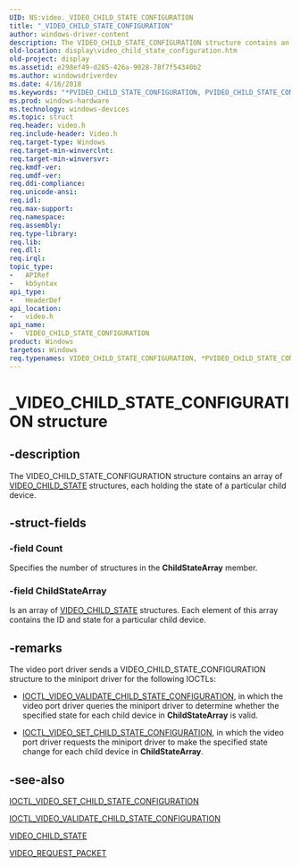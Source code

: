 ```yaml
---
UID: NS:video._VIDEO_CHILD_STATE_CONFIGURATION
title: "_VIDEO_CHILD_STATE_CONFIGURATION"
author: windows-driver-content
description: The VIDEO_CHILD_STATE_CONFIGURATION structure contains an array of VIDEO_CHILD_STATE structures, each holding the state of a particular child device.
old-location: display\video_child_state_configuration.htm
old-project: display
ms.assetid: e298ef49-d285-426a-9028-78f7f54340b2
ms.author: windowsdriverdev
ms.date: 4/16/2018
ms.keywords: "*PVIDEO_CHILD_STATE_CONFIGURATION, PVIDEO_CHILD_STATE_CONFIGURATION, PVIDEO_CHILD_STATE_CONFIGURATION structure pointer [Display Devices], VIDEO_CHILD_STATE_CONFIGURATION, VIDEO_CHILD_STATE_CONFIGURATION structure [Display Devices], Video_Structs_22fa1242-c537-4cae-ab47-b7e972e24d09.xml, _VIDEO_CHILD_STATE_CONFIGURATION, display.video_child_state_configuration, video/PVIDEO_CHILD_STATE_CONFIGURATION, video/VIDEO_CHILD_STATE_CONFIGURATION"
ms.prod: windows-hardware
ms.technology: windows-devices
ms.topic: struct
req.header: video.h
req.include-header: Video.h
req.target-type: Windows
req.target-min-winverclnt: 
req.target-min-winversvr: 
req.kmdf-ver: 
req.umdf-ver: 
req.ddi-compliance: 
req.unicode-ansi: 
req.idl: 
req.max-support: 
req.namespace: 
req.assembly: 
req.type-library: 
req.lib: 
req.dll: 
req.irql: 
topic_type:
-	APIRef
-	kbSyntax
api_type:
-	HeaderDef
api_location:
-	video.h
api_name:
-	VIDEO_CHILD_STATE_CONFIGURATION
product: Windows
targetos: Windows
req.typenames: VIDEO_CHILD_STATE_CONFIGURATION, *PVIDEO_CHILD_STATE_CONFIGURATION
---
```


# _VIDEO_CHILD_STATE_CONFIGURATION structure


## -description


The VIDEO_CHILD_STATE_CONFIGURATION structure contains an array of <a href="https://msdn.microsoft.com/library/windows/hardware/ff570500">VIDEO_CHILD_STATE</a> structures, each holding the state of a particular child device.


## -struct-fields




### -field Count

Specifies the number of structures in the <b>ChildStateArray</b> member.


### -field ChildStateArray

Is an array of <a href="https://msdn.microsoft.com/library/windows/hardware/ff570500">VIDEO_CHILD_STATE</a> structures. Each element of this array contains the ID and state for a particular child device.


## -remarks



The video port driver sends a VIDEO_CHILD_STATE_CONFIGURATION structure to the miniport driver for the following IOCTLs:

<ul>
<li>

<a href="https://msdn.microsoft.com/library/windows/hardware/ff568156">IOCTL_VIDEO_VALIDATE_CHILD_STATE_CONFIGURATION</a>, in which the video port driver queries the miniport driver to determine whether the specified state for each child device in <b>ChildStateArray</b> is valid.

</li>
<li>

<a href="https://msdn.microsoft.com/library/windows/hardware/ff567840">IOCTL_VIDEO_SET_CHILD_STATE_CONFIGURATION</a>, in which the video port driver requests the miniport driver to make the specified state change for each child device in <b>ChildStateArray</b>.

</li>
</ul>



## -see-also




<a href="https://msdn.microsoft.com/library/windows/hardware/ff567840">IOCTL_VIDEO_SET_CHILD_STATE_CONFIGURATION</a>



<a href="https://msdn.microsoft.com/library/windows/hardware/ff568156">IOCTL_VIDEO_VALIDATE_CHILD_STATE_CONFIGURATION</a>



<a href="https://msdn.microsoft.com/library/windows/hardware/ff570500">VIDEO_CHILD_STATE</a>



<a href="https://msdn.microsoft.com/library/windows/hardware/ff570547">VIDEO_REQUEST_PACKET</a>
 

 

